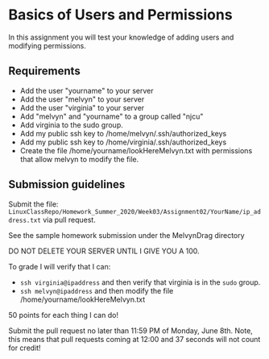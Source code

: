 # Basics of Users and Permissions

In this assignment you will test your knowledge of adding users and modifying permissions.

## Requirements

* Add the user "yourname" to your server
* Add the user "melvyn" to your server
* Add the user "virginia" to your server
* Add "melvyn" and "yourname" to a group called "njcu"
* Add virginia to the sudo group.
* Add my public ssh key to /home/melvyn/.ssh/authorized\_keys
* Add my public ssh key to /home/virginia/.ssh/authorized\_keys
* Create the file /home/yourname/lookHereMelvyn.txt with permissions that allow
 melvyn to modify the file.

## Submission guidelines

Submit the file:
`LinuxClassRepo/Homework_Summer_2020/Week03/Assignment02/YourName/ip_address.txt`
via pull request.

See the sample homework submission under the MelvynDrag directory

DO NOT DELETE YOUR SERVER UNTIL I GIVE YOU A 100.

To grade I will verify that I can:
* `ssh virginia@ipaddress` and then verify that virginia is in the `sudo` group.
* `ssh melvyn@ipaddress` and then modify the file
/home/yourname/lookHereMelvyn.txt

50 points for each thing I can do!

Submit the pull request no later than 11:59 PM of Monday, June 8th. Note, this
means that pull requests coming at 12:00 and 37 seconds will not count for
credit!
